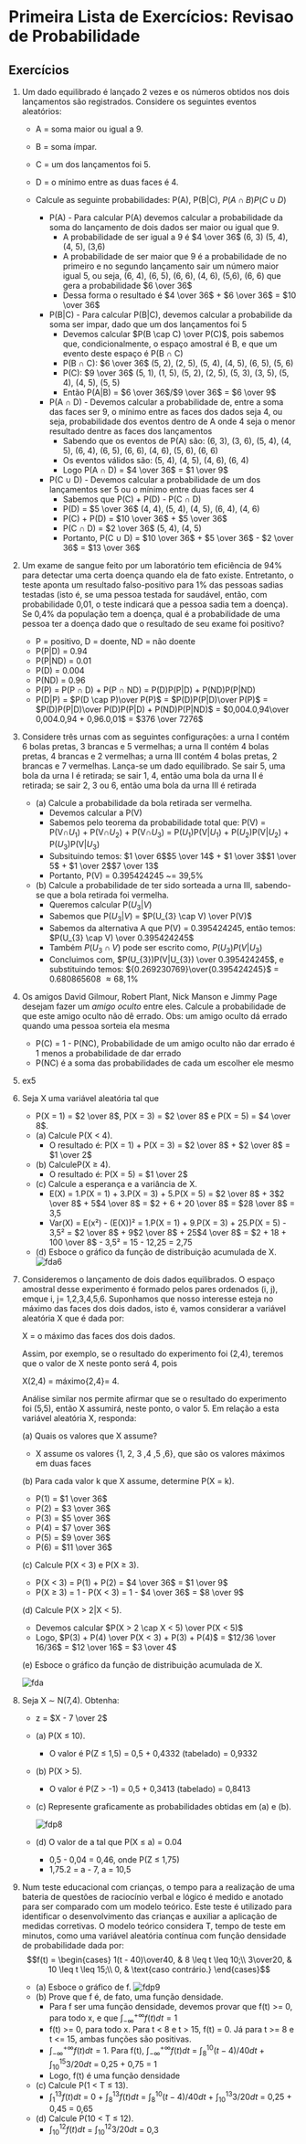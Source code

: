 # Primeira Lista de Exercícios: Revisao de Probabilidade

## Exercícios

1. Um dado equilibrado é lançado 2 vezes e os números obtidos nos dois lançamentos são registrados. Considere os seguintes eventos aleatórios:
   - A = soma maior ou igual a 9.
   - B = soma ı́mpar.
   - C = um dos lançamentos foi 5.
   - D = o mı́nimo entre as duas faces é 4.

   - Calcule as seguinte probabilidades: P(A), P(B|C), $P(A \cap B ) P(C \cup D)$
     - P(A) - Para calcular P(A) devemos calcular a probabilidade da soma do lançamento de dois dados ser maior ou igual que 9.
       - A probabilidade de ser igual a 9 é $4 \over 36$ (6, 3) (5, 4), (4, 5), (3,6)
       - A probabilidade de ser maior que 9 é a probabilidade de no primeiro e no segundo lançamento sair um número maior igual 5, ou seja, (6, 4), (6, 5), (6, 6), (4, 6), (5,6), (6, 6) que gera a probabilidade $6 \over 36$
       - Dessa forma o resultado é $4 \over 36$ + $6 \over 36$ = $10 \over 36$
     - P(B|C) - Para calcular P(B|C), devemos calcular a probabilide da soma ser impar, dado que um dos lançamentos foi 5
       - Devemos calcular $P(B \cap C) \over P(C)$, pois sabemos que, condicionalmente, o espaço amostral é B, e que um evento deste espaço é P(B $\cap$ C)
       - P(B $\cap$ C): $6 \over 36$ (5, 2), (2, 5), (5, 4), (4, 5), (6, 5), (5, 6)
       - P(C): $9 \over 36$ (5, 1), (1, 5), (5, 2), (2, 5), (5, 3), (3, 5), (5, 4), (4, 5), (5, 5)
       - Então P(A|B) = $6 \over 36$/$9 \over 36$ = $6 \over 9$
     - P(A $\cap$ D) - Devemos calcular a probabilidade de, entre a soma das faces ser 9, o mínimo entre as faces dos dados seja 4, ou seja, probabilidade dos eventos dentro de A onde 4 seja o menor resultado dentre as faces dos lançamentos
       - Sabendo que os eventos de P(A) são: (6, 3), (3, 6), (5, 4), (4, 5), (6, 4), (6, 5), (6, 6), (4, 6), (5, 6), (6, 6)
       - Os eventos válidos são: (5, 4), (4, 5), (4, 6), (6, 4)
       - Logo P(A $\cap$ D) = $4 \over 36$ = $1 \over 9$ 
     - P(C $\cup$ D) - Devemos calcular a probabilidade de um dos lançamentos ser 5 ou o mínimo entre duas faces ser 4
       - Sabemos que P(C) + P(D) - P(C $\cap$ D)
       - P(D) = $5 \over 36$ (4, 4), (5, 4), (4, 5), (6, 4), (4, 6)
       - P(C) + P(D) = $10 \over 36$ + $5 \over 36$
       - P(C $\cap$ D) = $2 \over 36$ (5, 4), (4, 5)
       - Portanto, P(C $\cup$ D) = $10 \over 36$ + $5 \over 36$ - $2 \over 36$ = $13 \over 36$

2. Um exame de sangue feito por um laboratório tem eficiência de 94% para detectar uma certa doença quando ela de fato existe. Entretanto, o teste aponta um resultado falso-positivo para 1% das pessoas sadias testadas (isto é, se uma pessoa testada for saudável, então, com probabilidade 0,01, o teste indicará que a pessoa sadia tem a doença). Se 0,4% da população tem a doença, qual é a probabilidade de uma pessoa ter a doença dado que o resultado de seu exame foi positivo?
   - P = positivo, D = doente, ND = não doente
   - P(P|D) = 0.94
   - P(P|ND) = 0.01
   - P(D) = 0.004
   - P(ND) = 0.96
   - P(P) = P(P $\cap$ D) + P(P $\cap$ ND) = P(D)P(P|D) + P(ND)P(P|ND)
   - P(D|P) = $P(D \cap P)\over P(P)$ = $P(D)P(P|D)\over P(P)$ = $P(D)P(P|D)\over P(D)P(P|D) + P(ND)P(P|ND)$ = $0,004.0,94\over 0,004.0,94 + 0,96.0,01$ = $376 \over 7276$

3. Considere três urnas com as seguintes configurações: a urna I contém 6 bolas pretas, 3 brancas e 5 vermelhas; a urna II contém 4 bolas pretas, 4 brancas e 2 vermelhas; a urna III contém 4 bolas pretas, 2 brancas e 7 vermelhas. Lança-se um dado equilibrado.  Se sair 5, uma bola da urna I é retirada; se sair 1, 4, então uma bola da urna II é retirada; se sair 2, 3 ou 6, então uma bola da urna III é retirada
   - (a) Calcule a probabilidade da bola retirada ser vermelha.
     - Devemos calcular a P(V)
     - Sabemos pelo teorema da probabilidade total que: P(V) = P(V$\cap U_{1}$) + P(V$\cap U_{2}$) + P(V$\cap U_{3}$) = P($U_{1}$)P(V|$U_{1}$) + P($U_{2}$)P(V|$U_{2}$) + P($U_{3}$)P(V|$U_{3}$)
     - Subsituindo temos: $1 \over 6$$5 \over 14$ + $1 \over 3$$1 \over 5$ + $1 \over 2$$7 \over 13$
     - Portanto, P(V) = 0.395424245 ~= 39,5% 
   - (b) Calcule a probabilidade de ter sido sorteada a urna III, sabendo-se que a bola retirada foi vermelha.
     - Queremos calcular P($U_{3}|V$)
     - Sabemos que P($U_{3}|V$) = $P(U_{3} \cap V) \over P(V)$
     - Sabemos da alternativa A que P(V) = 0.395424245, então temos: $P(U_{3} \cap V) \over 0.395424245$
     - Também $P(U_{3} \cap V)$ pode ser escrito como, $P(U_{3})P(V|U_{3})$
     - Concluimos com, $P(U_{3})P(V|U_{3}) \over 0.395424245$, e substituindo temos: ${0.269230769}\over{0.395424245}$ = 0.680865608 $\approx 68,1\%$

4. Os amigos David Gilmour, Robert Plant, Nick Manson e Jimmy Page desejam fazer um *amigo oculto* entre eles. Calcule a probabilidade de que este amigo oculto não dê errado. Obs: um amigo oculto dá errado quando uma pessoa sorteia ela mesma
   - P(C) = 1 - P(NC), Probabilidade de um amigo oculto não dar errado é 1 menos a probabilidade de dar errado
   - P(NC) é a soma das probabilidades de cada um escolher ele mesmo

5. ex5
6. Seja X uma variável aleatória tal que
    - P(X = 1) = $2 \over 8$, P(X = 3) = $2 \over 8$ e P(X = 5) = $4 \over 8$.
    - (a) Calcule P(X < 4).
      - O resultado é: P(X = 1) + P(X = 3) = $2 \over 8$ + $2 \over 8$ = $1 \over 2$
    - (b) CalculeP(X ≥ 4).
      - O resultado é: P(X = 5) = $1 \over 2$
    - (c) Calcule a esperança e a variância de X.
      - E(X) = 1.P(X = 1) + 3.P(X = 3) + 5.P(X = 5) = $2 \over 8$ + 3$2 \over 8$ + 5$4 \over 8$ = $2 + 6 + 20 \over 8$ = $28 \over 8$ = 3,5
      - Var(X) = E(x²) - (E(X))² = 1.P(X = 1) + 9.P(X = 3) + 25.P(X = 5) - 3,5² = $2 \over 8$ + 9$2 \over 8$ + 25$4 \over 8$ = $2 + 18 + 100 \over 8$ - 3,5² = 15 - 12,25 = 2,75
    - (d) Esboce o gráfico da função de distribuição acumulada de X.
    ![fda6](fda6.png)

7. Consideremos o lançamento de dois dados equilibrados. O espaço amostral desse experimento é formado pelos pares ordenados (i, j), emque i, j= 1,2,3,4,5,6.  Suponhamos que nosso interesse esteja no máximo das faces dos dois dados, isto é, vamos considerar a variável aleatória X que é dada por:

    X = o máximo das faces dos dois dados.

    Assim, por exemplo, se o resultado do  experimento foi (2,4), teremos que o valor de X neste ponto será 4, pois

    X(2,4) = máximo{2,4}= 4.

    Análise similar nos permite afirmar que se o resultado do experimento foi (5,5), então X assumirá, neste ponto, o valor 5. Em relação a esta variável aleatória X, responda:

    (a) Quais os valores que X assume?
      - X assume os valores {1, 2, 3 ,4 ,5 ,6}, que são os valores máximos em duas faces

    (b) Para cada valor k que X assume, determine P(X = k).
      - P(1) = $1 \over 36$
      - P(2) = $3 \over 36$
      - P(3) = $5 \over 36$
      - P(4) = $7 \over 36$
      - P(5) = $9 \over 36$
      - P(6) = $11 \over 36$

    (c) Calcule P(X < 3) e P(X ≥ 3).
      - P(X < 3) = P(1) + P(2) = $4 \over 36$ = $1 \over 9$ 
      - P(X ≥ 3) = 1 - P(X < 3) = 1 - $4 \over 36$ = $8 \over 9$

    (d) Calcule P(X > 2|X < 5).
      - Devemos calcular $P(X > 2 \cap X < 5) \over P(X < 5)$
      - Logo, $P(3) + P(4) \over P(X < 3) + P(3) + P(4)$ = $12/36 \over 16/36$ = $12 \over 16$ = $3 \over 4$

    (e) Esboce o gráfico da função de distribuição acumulada de X.

    ![fda](fda.png)

8. Seja X ∼ N(7,4). Obtenha:
    - z = $X - 7 \over 2$
    - (a) P(X ≤ 10).
      - O valor é P(Z ≤ 1,5) = 0,5 + 0,4332 (tabelado) = 0,9332
    - (b) P(X > 5).
      - O valor é P(Z > -1) = 0,5 + 0,3413 (tabelado) = 0,8413

    - (c) Represente graficamente as probabilidades obtidas em (a) e (b).

      ![fdp8](fdp8.png)
    - (d) O valor de a tal que P(X ≤ a) = 0.04
      - 0,5 - 0,04 = 0,46, onde P(Z ≤ 1,75)
      - 1,75.2 = a - 7, a = 10,5

9. Num teste educacional com crianças, o tempo para a realização de uma bateria de questões de raciocínio verbal e lógico é medido e anotado para ser comparado  com um modelo teórico. Este teste é utilizado  para identificar o desenvolvimento das crianças e auxiliar a aplicação de medidas corretivas. O modelo teórico considera T, tempo de teste em minutos, como uma variável aleatória contínua com função densidade de probabilidade dada por:
  $$f(t) =
    \begin{cases}
      1(t - 40)\over40, & 8 \leq t \leq 10;\\
      3\over20, & 10 \leq t \leq 15;\\
      0, & \text{caso contrário.}
    \end{cases}$$

   - (a) Esboce o gráfico de f.
    ![fdp9](fdp9.png)
   - (b) Prove que f é, de fato, uma função densidade.
     - Para f ser uma função densidade, devemos provar que f(t) >= 0, para todo x, e que $\int_{-\infty}^{+\infty}f(t)dt=1$
     - f(t) >= 0, para todo x. Para t < 8 e t > 15, f(t) = 0. Já para t >= 8 e t <= 15, ambas funções são positivas.
     - $\int_{-\infty}^{+\infty}f(t)dt=1$. Para f(t), $\int_{-\infty}^{+\infty}f(t)dt$ = $\int_{8}^{10}(t-4)/40dt$ + $\int_{10}^{15}3/20dt$ = 0,25 + 0,75 = 1
     - Logo, f(t) é uma função densidade
   - (c) Calcule P(1 < T ≤ 13).
     - $\int_{1}^{13}f(t)dt$ = 0 + $\int_{8}^{13}f(t)dt$ = $\int_{8}^{10}(t-4)/40dt$ + $\int_{10}^{13}3/20dt$ = 0,25 + 0,45 = 0,65
   - (d) Calcule P(10 < T ≤ 12).
     - $\int_{10}^{12}f(t)dt$ = $\int_{10}^{12}3/20dt$ = 0,3
